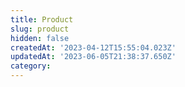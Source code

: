 ```yaml
---
title: Product
slug: product
hidden: false
createdAt: '2023-04-12T15:55:04.023Z'
updatedAt: '2023-06-05T21:38:37.650Z'
category: 
---
```

